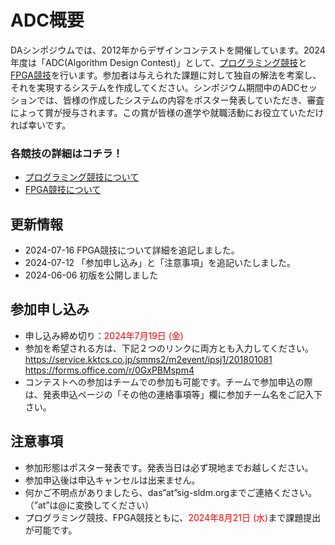 <script type="text/x-mathjax-config">MathJax.Hub.Config({tex2jax:{inlineMath:[['\$','\$'],['\\(','\\)']],processEscapes:true},CommonHTML: {matchFontHeight:false}});</script>
<script type="text/javascript" async src="https://cdnjs.cloudflare.com/ajax/libs/mathjax/2.7.1/MathJax.js?config=TeX-MML-AM_CHTML"></script>


# ADC概要

DAシンポジウムでは、2012年からデザインコンテストを開催しています。2024年度は「ADC(Algorithm Design Contest)」として、[プログラミング競技](adc2024/programming.md)と[FPGA競技](adc2024/fpga.md)を行います。参加者は与えられた課題に対して独自の解法を考案し、それを実現するシステムを作成してください。シンポジウム期間中のADCセッションでは、皆様の作成したシステムの内容をポスター発表していただき、審査によって賞が授与されます。この賞が皆様の進学や就職活動にお役立ていただければ幸いです。  

### 各競技の詳細はコチラ！
- [プログラミング競技について](adc2024/programming.md)
- [FPGA競技について](adc2024/fpga.md)


## 更新情報

- 2024-07-16 FPGA競技について詳細を追記しました。
- 2024-07-12 「参加申し込み」と「注意事項」を追記いたしました。
- 2024-06-06 初版を公開しました


## 参加申し込み

- 申し込み締め切り：<span style="color: red;">2024年7月19日 (金)</span>
- 参加を希望される方は、下記２つのリンクに両方とも入力してください。  
<https://service.kktcs.co.jp/smms2/m2event/ipsj1/201801081>  
<https://forms.office.com/r/0GxPBMspm4>
- コンテストへの参加はチームでの参加も可能です。チームで参加申込の際は、発表申込ページの「その他の連絡事項等」欄に参加チーム名をご記入下さい。

## 注意事項
- 参加形態はポスター発表です。発表当日は必ず現地までお越しください。
- 参加申込後は申込キャンセルは出来ません。
- 何かご不明点がありましたら、das”at”sig-sldm.orgまでご連絡ください。（”at”は@に変換してください）
- プログラミング競技、FPGA競技ともに、<span style="color: red;">2024年8月21日 (水)</span>まで課題提出が可能です。
